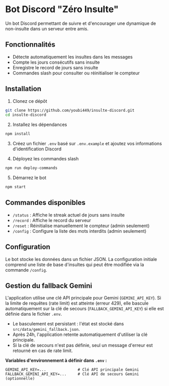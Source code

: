 # Bot Discord "Zéro Insulte"

Un bot Discord permettant de suivre et d'encourager une dynamique de non-insulte dans un serveur entre amis.

## Fonctionnalités

- Détecte automatiquement les insultes dans les messages
- Compte les jours consécutifs sans insulte
- Enregistre le record de jours sans insulte
- Commandes slash pour consulter ou réinitialiser le compteur

## Installation

1. Clonez ce dépôt
```bash
git clone https://github.com/youbi449/insulte-discord.git
cd insulte-discord
```

2. Installez les dépendances
```bash
npm install
```

3. Créez un fichier `.env` basé sur `.env.example` et ajoutez vos informations d'identification Discord

4. Déployez les commandes slash
```bash
npm run deploy-commands
```

5. Démarrez le bot
```bash
npm start
```

## Commandes disponibles

- `/status` : Affiche le streak actuel de jours sans insulte
- `/record` : Affiche le record du serveur
- `/reset` : Réinitialise manuellement le compteur (admin seulement)
- `/config` : Configure la liste des mots interdits (admin seulement)

## Configuration

Le bot stocke les données dans un fichier JSON. La configuration initiale comprend une liste de base d'insultes qui peut être modifiée via la commande `/config`. 

## Gestion du fallback Gemini

L'application utilise une clé API principale pour Gemini (`GEMINI_API_KEY`). Si la limite de requêtes (rate limit) est atteinte (erreur 429), elle bascule automatiquement sur la clé de secours (`FALLBACK_GEMINI_API_KEY`) si elle est définie dans le fichier `.env`.

- Le basculement est persistant : l'état est stocké dans `src/data/gemini_fallback.json`.
- Après 24h, l'application retente automatiquement d'utiliser la clé principale.
- Si la clé de secours n'est pas définie, seul un message d'erreur est retourné en cas de rate limit.

**Variables d'environnement à définir dans `.env` :**

```
GEMINI_API_KEY=...              # Clé API principale Gemini
FALLBACK_GEMINI_API_KEY=...     # Clé API de secours Gemini (optionnelle)
``` 
